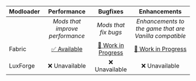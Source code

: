 | Modloader | Performance | Bugfixes | Enhancements |
| --- | :---: | :---: | :---: |
| | *Mods that improve performance* | *Mods that fix bugs* | *Enhancements to the game that are Vanilla compatible* |
| Fabric | [✅ Available](fabric/optimizations.md) | [🚧 Work in Progress](fabric/fixes.md)  | [🚧 Work in Progress](fabric/enhancements.md)  |
| LuxForge | ❌ Unavailable | ❌ Unavailable | ❌ Unavailable |